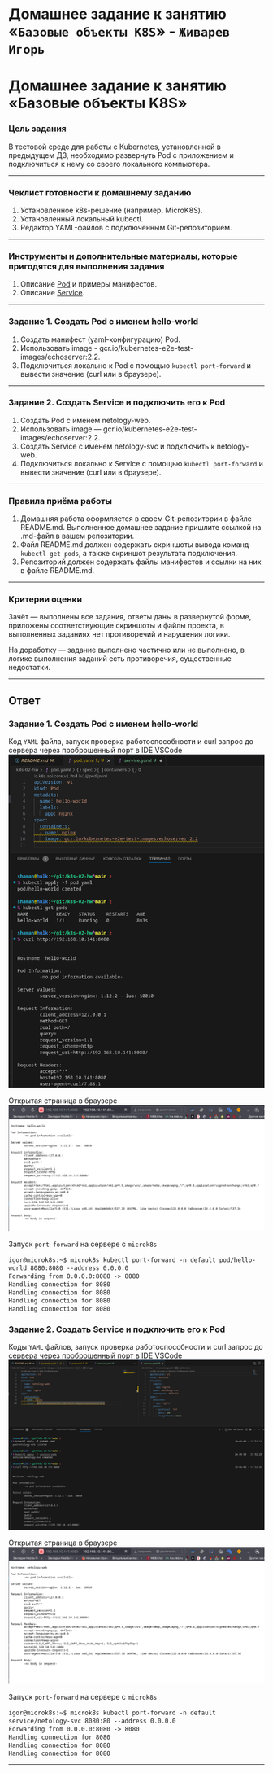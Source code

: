 # Домашнее задание к занятию «`Базовые объекты K8S`» - `Живарев Игорь`

# Домашнее задание к занятию «Базовые объекты K8S»

### Цель задания

В тестовой среде для работы с Kubernetes, установленной в предыдущем ДЗ, необходимо развернуть Pod с приложением и подключиться к нему со своего локального компьютера. 

------

### Чеклист готовности к домашнему заданию

1. Установленное k8s-решение (например, MicroK8S).
2. Установленный локальный kubectl.
3. Редактор YAML-файлов с подключенным Git-репозиторием.

------

### Инструменты и дополнительные материалы, которые пригодятся для выполнения задания

1. Описание [Pod](https://kubernetes.io/docs/concepts/workloads/pods/) и примеры манифестов.
2. Описание [Service](https://kubernetes.io/docs/concepts/services-networking/service/).

------

### Задание 1. Создать Pod с именем hello-world

1. Создать манифест (yaml-конфигурацию) Pod.
2. Использовать image - gcr.io/kubernetes-e2e-test-images/echoserver:2.2.
3. Подключиться локально к Pod с помощью `kubectl port-forward` и вывести значение (curl или в браузере).

------

### Задание 2. Создать Service и подключить его к Pod

1. Создать Pod с именем netology-web.
2. Использовать image — gcr.io/kubernetes-e2e-test-images/echoserver:2.2.
3. Создать Service с именем netology-svc и подключить к netology-web.
4. Подключиться локально к Service с помощью `kubectl port-forward` и вывести значение (curl или в браузере).

------

### Правила приёма работы

1. Домашняя работа оформляется в своем Git-репозитории в файле README.md. Выполненное домашнее задание пришлите ссылкой на .md-файл в вашем репозитории.
2. Файл README.md должен содержать скриншоты вывода команд `kubectl get pods`, а также скриншот результата подключения.
3. Репозиторий должен содержать файлы манифестов и ссылки на них в файле README.md.

------

### Критерии оценки
Зачёт — выполнены все задания, ответы даны в развернутой форме, приложены соответствующие скриншоты и файлы проекта, в выполненных заданиях нет противоречий и нарушения логики.

На доработку — задание выполнено частично или не выполнено, в логике выполнения заданий есть противоречия, существенные недостатки.

---


## Ответ


### Задание 1. Создать Pod с именем hello-world

Код `YAML` файла, запуск проверка работоспособности и curl запрос до сервера через проброшенный порт в IDE VSCode
![vscode](img/k8s-02_01.png)

Открытая страница в браузере  
![browser](img/k8s-02_02.png)

Запуск `port-forward` на сервере с `microk8s`
```
igor@microk8s:~$ microk8s kubectl port-forward -n default pod/hello-world 8080:8080 --address 0.0.0.0
Forwarding from 0.0.0.0:8080 -> 8080
Handling connection for 8080
Handling connection for 8080
Handling connection for 8080
Handling connection for 8080
```


### Задание 2. Создать Service и подключить его к Pod

Коды `YAML` файлов, запуск проверка работоспособности и curl запрос до сервера через проброшенный порт в IDE VSCode
![vscode](img/k8s-02_03.png)

Открытая страница в браузере  
![browser](img/k8s-02_04.png)

Запуск `port-forward` на сервере с `microk8s`
```
igor@microk8s:~$ microk8s kubectl port-forward -n default service/netology-svc 8080:80 --address 0.0.0.0
Forwarding from 0.0.0.0:8080 -> 8080
Handling connection for 8080
Handling connection for 8080
Handling connection for 8080
```

---
 